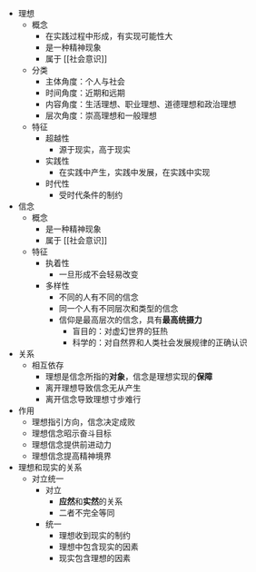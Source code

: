 - 理想
	- 概念
		- 在实践过程中形成，有实现可能性大
		- 是一种精神现象
		- 属于 [[社会意识]]
	- 分类
		- 主体角度：个人与社会
		- 时间角度：近期和远期
		- 内容角度：生活理想、职业理想、道德理想和政治理想
		- 层次角度：崇高理想和一般理想
	- 特征
		- 超越性
			- 源于现实，高于现实
		- 实践性
			- 在实践中产生，实践中发展，在实践中实现
		- 时代性
			- 受时代条件的制约
- 信念
	- 概念
		- 是一种精神现象
		- 属于 [[社会意识]]
	- 特征
		- 执着性
			- 一旦形成不会轻易改变
		- 多样性
			- 不同的人有不同的信念
			- 同一个人有不同层次和类型的信念
			- 信仰是最高层次的信念，具有**最高统摄力**
				- 盲目的：对虚幻世界的狂热
				- 科学的：对自然界和人类社会发展规律的正确认识
- 关系
	- 相互依存
		- 理想是信念所指的**对象**，信念是理想实现的**保障**
		- 离开理想导致信念无从产生
		- 离开信念导致理想寸步难行
- 作用
	- 理想指引方向，信念决定成败
	- 理想信念昭示奋斗目标
	- 理想信念提供前进动力
	- 理想信念提高精神境界
- 理想和现实的关系
	- 对立统一
		- 对立
			- **应然**和**实然**的关系
			- 二者不完全等同
		- 统一
			- 理想收到现实的制约
			- 理想中包含现实的因素
			- 现实包含理想的因素